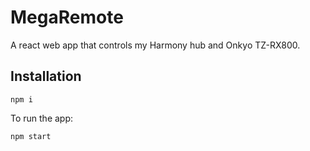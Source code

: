 # MegaRemote
A react web app that controls my Harmony hub and Onkyo TZ-RX800.

## Installation
```
npm i
```

To run the app:
```
npm start
```